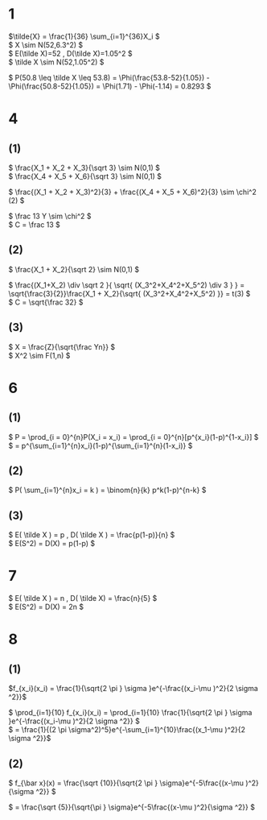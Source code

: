 # 1

$\tilde{X} = \frac{1}{36} \sum_{i=1}^{36}X_i $  
$ X \sim N(52,6.3^2) $  
$ E(\tilde X)=52 , D(\tilde X)=1.05^2 $  
$ \tilde X \sim N(52,1.05^2) $

$ P(50.8 \leq \tilde X \leq 53.8) = \Phi(\frac{53.8-52}{1.05}) - \Phi(\frac{50.8-52}{1.05}) = \Phi(1.71) - \Phi(-1.14) = 0.8293  $  

# 4

## (1)

$ \frac{X_1 + X_2 + X_3}{\sqrt 3} \sim N(0,1) $  
$ \frac{X_4 + X_5 + X_6}{\sqrt 3} \sim N(0,1) $  

$ \frac{(X_1 + X_2 + X_3)^2}{3} + \frac{(X_4 + X_5 + X_6)^2}{3} \sim \chi^2 (2) $  

$ \frac 13 Y \sim \chi^2 $  
$ C = \frac 13 $

## (2)

$ \frac{X_1 + X_2}{\sqrt 2} \sim N(0,1) $

$ \frac{(X_1+X_2) \div \sqrt 2 }{ \sqrt{ (X_3^2+X_4^2+X_5^2) \div 3 } }  = \sqrt{\frac{3}{2}}\frac{X_1 + X_2}{\sqrt{ (X_3^2+X_4^2+X_5^2) }} = t(3) $  
$ C = \sqrt{\frac 32} $

## (3)

$ X = \frac{Z}{\sqrt{\frac Yn}} $  
$ X^2 \sim F(1,n) $

# 6

## (1)

$ P = \prod_{i = 0}^{n}P(X_i = x_i) = \prod_{i = 0}^{n}[p^{x_i}(1-p)^{1-x_i}] $  
$ = p^{\sum_{i=1}^{n}x_i}(1-p)^{\sum_{i=1}^{n}(1-x_i)} $  


## (2)

$ P( \sum_{i=1}^{n}x_i = k ) = \binom{n}{k} p^k(1-p)^{n-k}  $

## (3)

$ E( \tilde X ) = p , D( \tilde X ) = \frac{p(1-p)}{n} $  
$ E(S^2) = D(X) = p(1-p) $


# 7

$ E( \tilde X ) = n , D( \tilde X) = \frac{n}{5}  $  
$ E(S^2) = D(X) = 2n $

# 8

## (1)

$f_{x_i}(x_i) = \frac{1}{\sqrt{2 \pi } \sigma }e^{-\frac{(x_i-\mu )^2}{2 \sigma ^2}}$

$ \prod_{i=1}{10} f_{x_i}(x_i) = \prod_{i=1}{10} \frac{1}{\sqrt{2 \pi } \sigma }e^{-\frac{(x_i-\mu )^2}{2 \sigma ^2}} $  
$ = \frac{1}{(2 \pi \sigma^2)^5}e^{-\sum_{i=1}^{10}\frac{(x_1-\mu )^2}{2 \sigma ^2}}$

## (2)

$ f_{\bar x}(x) = \frac{\sqrt {10}}{\sqrt{2 \pi } \sigma}e^{-5\frac{(x-\mu )^2}{\sigma ^2}} $

$ = \frac{\sqrt {5}}{\sqrt{\pi } \sigma}e^{-5\frac{(x-\mu )^2}{\sigma ^2}} $
